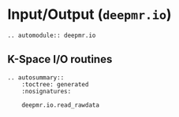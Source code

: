 # Input/Output (`deepmr.io`)

```{eval-rst}
.. automodule:: deepmr.io
```

## K-Space I/O routines
```{eval-rst}
.. autosummary::
	:toctree: generated
	:nosignatures:
	
	deepmr.io.read_rawdata
```

